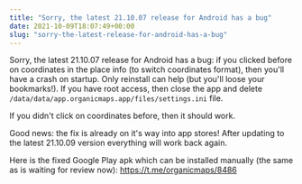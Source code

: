 ```yaml
---
title: "Sorry, the latest 21.10.07 release for Android has a bug"
date: 2021-10-09T18:07:49+00:00
slug: "sorry-the-latest-release-for-android-has-a-bug"
---
```


Sorry, the latest 21.10.07 release for Android has a bug: if you clicked before on coordinates in the place info (to switch coordinates format), then you'll have a crash on startup. Only reinstall can help (but you'll loose your bookmarks!). If you have root access, then close the app and delete `/data/data/app.organicmaps.app/files/settings.ini` file.

If you didn't click on coordinates before, then it should work.

Good news: the fix is already on it's way into app stores! After updating to the latest 21.10.09 version everything will work back again.

Here is the fixed Google Play apk which can be installed manually (the same as is waiting for review now): <https://t.me/organicmaps/8486>
